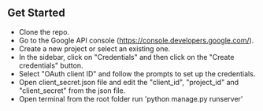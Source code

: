 ## Get Started
* Clone the repo.
* Go to the Google API console (https://console.developers.google.com/).
* Create a new project or select an existing one.
* In the sidebar, click on "Credentials" and then click on the "Create credentials" button.
* Select "OAuth client ID" and follow the prompts to set up the credentials.
* Open client_secret.json file and edit the "client_id", "project_id" and "client_secret" from the json file.
* Open terminal from the root folder run 'python manage.py runserver' 
